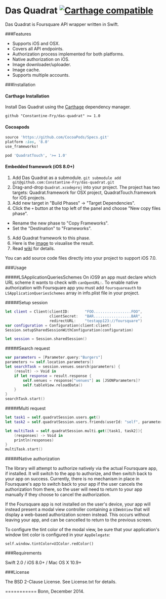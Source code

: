 Das Quadrat [![Carthage compatible](https://img.shields.io/badge/Carthage-compatible-4BC51D.svg?style=flat)](https://github.com/Carthage/Carthage)
===========

Das Quadrat is Foursquare API wrapper written in Swift.


###Features

+ Supports iOS and OSX.
+ Covers all API endpoints.
+ Authorization process implemented for both platforms.
+ Native authorization on iOS.
+ Image downloader/uploader.
+ Image cache.
+ Supports multiple accounts.


###Installation

#### Carthage Installation

Install Das Quadrat using the [Carthage](http://github.com/Carthage/Carthage) dependency manager.

```
github "Constantine-Fry/das-quadrat" >= 1.0
```

#### Cocoapods

```ruby
source 'https://github.com/CocoaPods/Specs.git'
platform :ios, '8.0'
use_frameworks!

pod 'QuadratTouch', '>= 1.0'
```

#### Embedded framework (iOS 8.0+)

1. Add Das Quadrat as a submodule.
	`git submodule add git@github.com:Constantine-Fry/das-quadrat.git`
2. Drag-and-drop `Quadrat.xcodeproj` into your project. The project has two targets: Quadrat.framework for OSX project, QuadratTouch.framework for iOS projects.
3. Add new target in "Build Phases" -> "Target Dependencies".
4. Click the `+` button at the top left of the panel and choose "New copy files phase".
  * Rename the new phase to "Copy Frameworks".
  * Set the "Destination" to "Frameworks".
5. Add Quadrat framework to this phase.
6. Here is the [image](https://cloud.githubusercontent.com/assets/239692/5367193/367f8640-7ffa-11e4-8b9b-88cef33bcd79.png) to visualise the result.
7. Read [wiki](https://github.com/Constantine-Fry/das-quadrat/wiki) for details.

You can add source code files directly into your project to support iOS 7.0.

###Usage

#####LSApplicationQueriesSchemes
On iOS9 an app must declare which URL scheme it wants to check with `canOpenURL:`. 
To enable native authorization with Foursquare app you must add `foursquareauth` to `LSApplicationQueriesSchemes` array
in info.plist file in your project.

#####Setup session

```swift
let client = Client(clientID:       "FOO.................FOO",
   					clientSecret:   "BAR.................BAR",
    				redirectURL:    "testapp123://foursquare")
var configuration = Configuration(client:client)
Session.setupSharedSessionWithConfiguration(configuration)

let session = Session.sharedSession()
```

#####Search request

```swift
var parameters = [Parameter.query:"Burgers"]
parameters += self.location.parameters()
let searchTask = session.venues.search(parameters) {
    (result) -> Void in
    if let response = result.response {
		self.venues = response["venues"] as [JSONParameters]?
		self.tableView.reloadData()
    }
}
searchTask.start()
```

#####Multi request

```swift
let task1 = self.quadratSession.users.get()
let task2 = self.quadratSession.users.friends(userId: "self", parameters: nil)

let multiTask = self.quadratSession.multi.get([task1, task2]){
	(responses) -> Void in
	println(responses)
}
multiTask.start()
```

#####Native authorization

The library will attempt to authorize natively via the actual Foursquare app, if installed. It will switch to the app to authorize, and then switch back to your app on success. Currently, there is no mechanism in place in Foursquare's app to switch back to your app if the user cancels the authorization from there, so the user will need to return to your app manually if they choose to cancel the authorization.

If the Foursquare app is not installed on the user's device, your app will instead present a modal view controller containing a `UIWebView` that will display a web-based authorization screen instead. This occurs without leaving your app, and can be cancelled to return to the previous screen.

To configure the tint color of the modal view, be sure that your application's window tint color is configured in your `AppDelegate`:

```
self.window.tintColor=UIColor.redColor()
```

###Requirements

Swift 2.0 / iOS 8.0+ / Mac OS X 10.9+

###License

The BSD 2-Clause License. See License.txt for details.

===========
Bonn, December 2014.

